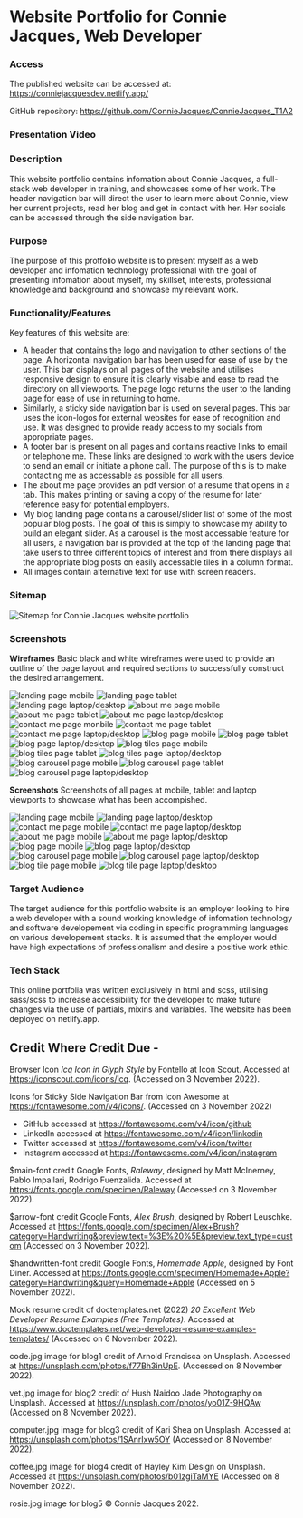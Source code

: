 # Website Portfolio for Connie Jacques, Web Developer

### Access
The published website can be accessed at: https://conniejacquesdev.netlify.app/

GitHub repository: https://github.com/ConnieJacques/ConnieJacques_T1A2

### Presentation Video

### Description
This website portfolio contains infomation about Connie Jacques, a full-stack web developer in training, and showcases some of her work. The header navigation bar will direct the user to learn more about Connie, view her current projects, read her blog and get in contact with her. Her socials can be accessed through the side navigation bar. 

### Purpose
The purpose of this protfolio website is to present myself as a web developer and infomation technology professional with the goal of presenting infomation about myself, my skillset, interests, professional knowledge and background and showcase my relevant work.

### Functionality/Features
Key features of this website are: 
- A header that contains the logo and navigation to other sections of the page. A horizontal navigation bar has been used for ease of use by the user. This bar displays on all pages of the website and utilises responsive design to ensure it is clearly visable and ease to read the directory on all viewports. The page logo returns the user to the landing page for ease of use in returning to home. 
- Similarly, a sticky side navigation bar is used on several pages. This bar uses the icon-logos for external websites for ease of recognition and use. It was designed to provide ready access to my socials from appropriate pages.
- A footer bar is present on all pages and contains reactive links to email or telephone me. These links are designed to work with the users device to send an email or initiate a phone call. The purpose of this is to make contacting me as accessable as possible for all users. 
- The about me page provides an pdf version of a resume that opens in a tab. This makes printing or saving a copy of the resume for later reference easy for potential employers.
- My blog landing page contains a carousel/slider list of some of the most popular blog posts. The goal of this is simply to showcase my ability to build an elegant slider. As a carousel is the most accessable feature for all users, a navigation bar is provided at the top of the landing page that take users to three different topics of interest and from there displays all the appropriate blog posts on easily accessable tiles in a column format.
- All images contain alternative text for use with screen readers.

### Sitemap
![Sitemap for Connie Jacques website portfolio](./docs/portfolio-sitemap.jpg)

### Screenshots
**Wireframes**
Basic black and white wireframes were used to provide an outline of the page layout and required sections to successfully construct the desired arrangement.

![landing page mobile](./docs/landing-mobile.png)
![landing page tablet](./docs/landing-tablet.png)
![landing page laptop/desktop](./docs/landing-laptop.png)
![about me page mobile](./docs/about-mobile.png)
![about me page tablet](./docs/about-tablet.png)
![about me page laptop/desktop](./docs/about-laptop.png)
![contact me page monbile](./docs/contact-mobile.png)
![contact me page tablet](./docs/contact-tablet.png)
![contact me page laptop/desktop](./docs/contact-laptop.png)
![blog page mobile](./docs/blog-mobile.png)
![blog page tablet](./docs/blog-tablet.png)
![blog page laptop/desktop](./docs/blog-laptop.png)
![blog tiles page mobile](./docs/blog-tiles-mobile.png)
![blog tiles page tablet](./docs/blog-tiles-tablet.png)
![blog tiles page laptop/desktop](./docs/blog-tiles-laptop.png)
![blog carousel page mobile](./docs/blog-carousel-mobile.png)
![blog carousel page tablet](./docs/blog-carousel-tablet.png)
![blog carousel page laptop/desktop](./docs/blog-carousel-laptop.png)

**Screenshots**
Screenshots of all pages at mobile, tablet and laptop viewports to showcase what has been accompished.

![landing page mobile](./docs/screenshot-landing-mobile.png)
![landing page laptop/desktop](./docs/screenshot-landing-laptop.png)
![contact me page mobile](./docs/screenshot-contact-mobile.png)
![contact me page laptop/desktop](./docs/screenshot-contact-laptop.png)
![about me page mobile](./docs/screenshot-about-mobile.png)
![about me page laptop/desktop](./docs/screenshot-about-laptop.png)
![blog page mobile](./docs/screenshot-blog-mobile.png)
![blog page laptop/desktop](./docs/screenshot-blog-laptop.png)
![blog carousel page mobile](./docs/screenshot-blog-carousel-mobile.png)
![blog carousel page laptop/desktop](./docs/screenshot-blog-carousel-laptop.png)
![blog tile page mobile](./docs/screenshot-blog-tile-mobile.png)
![blog tile page laptop/desktop](./docs/screenshot-blog-tile-laptop.png)

### Target Audience
The target audience for this portfolio website is an employer looking to hire a web developer with a sound working knowledge of infomation technology and software developement via coding in specific programming languages on various developement stacks. It is assumed that the employer would have high expectations of professionalism and desire a positive work ethic.

### Tech Stack
This online portfolia was written exclusively in html and scss, utilising sass/scss to increase accessibility for the developer to make future changes via the use of partials, mixins and variables. The website has been deployed on netlify.app.


## Credit Where Credit Due -

Browser Icon *Icq Icon in Glyph Style* by Fontello at Icon Scout. Accessed at https://iconscout.com/icons/icq. (Accessed on 3 November 2022).

Icons for Sticky Side Navigation Bar from Icon Awesome at https://fontawesome.com/v4/icons/. (Accessed on 3 November 2022)
- GitHub accessed at https://fontawesome.com/v4/icon/github
- LinkedIn accessed at https://fontawesome.com/v4/icon/linkedin
- Twitter accessed at https://fontawesome.com/v4/icon/twitter
- Instagram accessed at https://fontawesome.com/v4/icon/instagram

$main-font credit Google Fonts, *Raleway*, designed by Matt McInerney, Pablo Impallari, Rodrigo Fuenzalida. Accessed at https://fonts.google.com/specimen/Raleway (Accessed on 3 November 2022).

$arrow-font credit Google Fonts, *Alex Brush*, designed by Robert Leuschke. Accessed at https://fonts.google.com/specimen/Alex+Brush?category=Handwriting&preview.text=%3E%20%5E&preview.text_type=custom (Accessed on 3 November 2022).

$handwritten-font credit Google Fonts, *Homemade Apple*, designed by Font Diner. Accessed at https://fonts.google.com/specimen/Homemade+Apple?category=Handwriting&query=Homemade+Apple (Accessed on 5 November 2022).

Mock resume credit of doctemplates.net (2022) *20 Excellent Web Developer Resume Examples (Free Templates)*. Accessed at https://www.doctemplates.net/web-developer-resume-examples-templates/ (Accessed on 6 November 2022).

code.jpg image for blog1 credit of Arnold Francisca on Unsplash. Accessed at https://unsplash.com/photos/f77Bh3inUpE. (Accessed on 8 November 2022).

vet.jpg image for blog2 credit of Hush Naidoo Jade Photography on Unsplash. Accessed at https://unsplash.com/photos/yo01Z-9HQAw (Accessed on 8 November 2022).

computer.jpg image for blog3 credit of Kari Shea on Unsplash. Accessed at https://unsplash.com/photos/1SAnrIxw5OY (Accessed on 8 November 2022).

coffee.jpg image for blog4 credit of 
Hayley Kim Design on Unsplash.
Accessed at https://unsplash.com/photos/b01zgiTaMYE (Accessed on 8 November 2022).

rosie.jpg image for blog5 © Connie Jacques 2022.